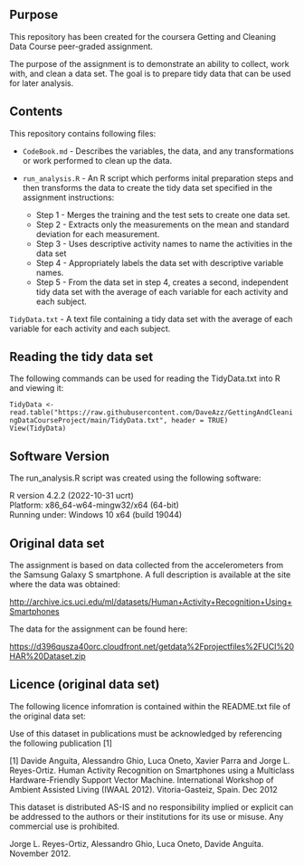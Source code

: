## Purpose

This repository has been created for the coursera Getting and Cleaning Data Course peer-graded assignment.

The purpose of the assignment is to demonstrate an ability to collect, work with, and clean a data set. The goal is to prepare tidy data that can be used for later analysis.


## Contents

This repository contains following files:

* `CodeBook.md` - Describes the variables, the data, and any transformations or work performed to clean up the data.

* `run_analysis.R` - An R script which performs inital preparation steps and then transforms the data to create the tidy data set specified in the assignment instructions:
  + Step 1 - Merges the training and the test sets to create one data set.
  + Step 2 - Extracts only the measurements on the mean and standard deviation for each measurement. 
  + Step 3 - Uses descriptive activity names to name the activities in the data set
  + Step 4 - Appropriately labels the data set with descriptive variable names. 
  + Step 5 - From the data set in step 4, creates a second, independent tidy data set with the average of each variable for each activity and each subject.

`TidyData.txt` - A text file containing a tidy data set with the average of each variable for each activity and each subject.


## Reading the tidy data set

The following commands can be used for reading the TidyData.txt into R and viewing it:

`TidyData <- read.table("https://raw.githubusercontent.com/DaveAzz/GettingAndCleaningDataCourseProject/main/TidyData.txt", header = TRUE)`
<br/>
`View(TidyData)`


## Software Version

The run_analysis.R script was created using the following software:

R version 4.2.2 (2022-10-31 ucrt)
<br/>
Platform: x86_64-w64-mingw32/x64 (64-bit)
<br/>
Running under: Windows 10 x64 (build 19044)


## Original data set

The assignment is based on data collected from the accelerometers from the Samsung Galaxy S smartphone. A full description is available at the site where the data was obtained:

http://archive.ics.uci.edu/ml/datasets/Human+Activity+Recognition+Using+Smartphones 

The data for the assignment can be found here:

https://d396qusza40orc.cloudfront.net/getdata%2Fprojectfiles%2FUCI%20HAR%20Dataset.zip


## Licence (original data set)

The following licence infomration is contained within the README.txt file of the original data set:

Use of this dataset in publications must be acknowledged by referencing the following publication [1] 

[1] Davide Anguita, Alessandro Ghio, Luca Oneto, Xavier Parra and Jorge L. Reyes-Ortiz. Human Activity Recognition on Smartphones using a Multiclass Hardware-Friendly Support Vector Machine. International Workshop of Ambient Assisted Living (IWAAL 2012). Vitoria-Gasteiz, Spain. Dec 2012

This dataset is distributed AS-IS and no responsibility implied or explicit can be addressed to the authors or their institutions for its use or misuse. Any commercial use is prohibited.

Jorge L. Reyes-Ortiz, Alessandro Ghio, Luca Oneto, Davide Anguita. November 2012.

